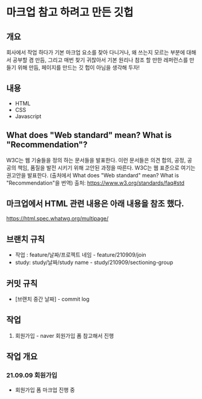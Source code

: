 # 마크업 참고 하려고 만든 깃헙

## 개요

회사에서 작업 하다가 기본 마크업 요소를 찾아 다니거나,
왜 쓰는지 모르는 부분에 대해서 공부할 겸 만듬,
그리고 매번 찾기 귀찮아서 기본 원리나 참조 할 만한 레퍼런스를 만들기 위해 만듬,
페이지를 만드는 깃 헙이 아님을 생각해 두자!

## 내용

- HTML
- CSS
- Javascript

## What does "Web standard" mean? What is "Recommendation"?

W3C는 웹 기술들을 정의 하는 문서들을 발표한다. 이런 문서들은 의견 합의, 공정, 공공의 책임, 품질을 발전 시키기 위해 고안된 과정을 따른다. W3C는 웹 표준으로 여기는 권고안을 발표한다.
(출처에서 What does "Web standard" mean? What is "Recommendation"을 번역)
출처: https://www.w3.org/standards/faq#std

## 마크업에서 HTML 관련 내용은 아래 내용을 참조 했다.

https://html.spec.whatwg.org/multipage/

## 브랜치 규칙

- 작업 : feature/날짜/프로젝트 네임 - feature/210909/join
- study: study/날짜/study name - study/210909/sectioning-group

## 커밋 규칙

- [브랜치 중간 날짜] - commit log

## 작업

1. 회원가입 - naver 회원가입 폼 참고해서 진행

## 작업 개요

### 21.09.09 회원가입

- 회원가입 폼 마크업 진행 중
